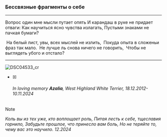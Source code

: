 ### Бессвязные фрагменты о себе

***

Вопрос один мне мысли путает опять
И карандаш в руке не придает отваги:
Как научиться ясно чувства излагать,
Пустыми знаками не пачкая бумаги?

​	На белый лист, увы, всех мыслей не излить,
​	Покуда опыта в сложеньи фраз так мало.
​	Не лучше ль снова ничего не говорить,
​	Чтобы не выглядеть убого и отстало?

***

![DSC04533_cr](C:\PythonProjects\Netology\Git\3-3\DSC04533_cr.jpg)

- [x] ###### *In loving memory **Azalia***, *West Highland White Terrier, 18.12.2012-10.11.2024*



> [!NOTE]
>
> *Коль вы из тех уже, кто воплощает роль,*
> *Питая лесть к себе, тщеславия горнило,*
> *Забудьте прошлое, что принесло вам боль,*
> *Но не теряйте то, чему вас это научило.*
> ​	*12.2024*